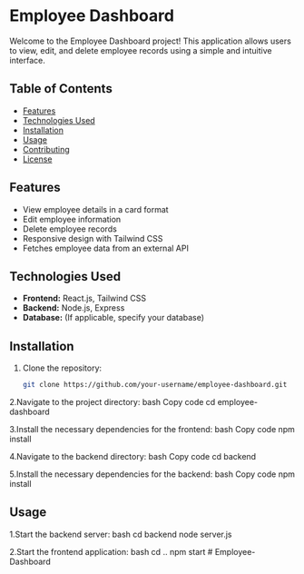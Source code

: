 # Employee Dashboard

Welcome to the Employee Dashboard project! This application allows users to view, edit, and delete employee records using a simple and intuitive interface.

## Table of Contents

- [Features](#features)
- [Technologies Used](#technologies-used)
- [Installation](#installation)
- [Usage](#usage)
- [Contributing](#contributing)
- [License](#license)

## Features

- View employee details in a card format
- Edit employee information
- Delete employee records
- Responsive design with Tailwind CSS
- Fetches employee data from an external API

## Technologies Used

- **Frontend:** React.js, Tailwind CSS
- **Backend:** Node.js, Express
- **Database:** (If applicable, specify your database)

## Installation

1. Clone the repository:
   ```bash
   git clone https://github.com/your-username/employee-dashboard.git

2.Navigate to the project directory:
bash
Copy code
cd employee-dashboard

3.Install the necessary dependencies for the frontend:
bash
Copy code
npm install

4.Navigate to the backend directory:
bash
Copy code
cd backend

5.Install the necessary dependencies for the backend:
bash
Copy code
npm install

## Usage

1.Start the backend server:
bash
cd backend
node server.js

2.Start the frontend application:
bash
cd ..
npm start
#   E m p l o y e e - D a s h b o a r d 
 
 
